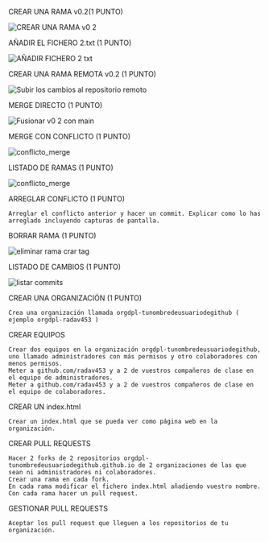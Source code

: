 CREAR UNA RAMA  v0.2(1 PUNTO)

   ![CREAR UNA RAMA  v0 2](https://github.com/user-attachments/assets/1c9e6501-8afb-465f-ae7b-c106c2ecc587)
 
AÑADIR  EL FICHERO 2.txt  (1 PUNTO)

  ![AÑADIR FICHERO 2 txt](https://github.com/user-attachments/assets/62d44ea8-ffa5-4611-a529-99231c08061a)
    

CREAR UNA RAMA REMOTA v0.2 (1 PUNTO)

 ![Subir los cambios al repositorio remoto](https://github.com/user-attachments/assets/c0281239-5211-4f05-8535-6241790c5dac)

MERGE DIRECTO (1 PUNTO)

![Fusionar v0 2 con main](https://github.com/user-attachments/assets/39b91e26-d7ea-4ee4-b758-5971a46e1b77)


MERGE CON CONFLICTO (1 PUNTO)

![conflicto_merge](https://github.com/user-attachments/assets/5209eff3-d9c8-4856-8923-0770b5ba5fdc)


LISTADO DE RAMAS (1 PUNTO)

![conflicto_merge](https://github.com/user-attachments/assets/6ee88e45-6e26-4684-9725-bbbff288c6e1)

ARREGLAR  CONFLICTO (1 PUNTO)

    Arreglar el conflicto anterior y hacer un commit. Explicar como lo has arreglado incluyendo capturas de pantalla.


BORRAR RAMA (1 PUNTO)

![eliminar rama crar tag](https://github.com/user-attachments/assets/6047c76f-7f25-4d05-a0b3-8719edd85929)

LISTADO DE CAMBIOS (1 PUNTO)

![listar commits](https://github.com/user-attachments/assets/5208b925-9f3f-41b6-8760-433932f1e0cb)


CREAR UNA ORGANIZACIÓN (1 PUNTO)

    Crea una organización llamada orgdpl-tunombredeusuariodegithub ( ejemplo orgdpl-radav453 )

CREAR EQUIPOS 

    Crear dos equipos en la organización orgdpl-tunombredeusuariodegithub, uno llamado administradores con más permisos y otro colaboradores con menos permisos.
    Meter a github.com/radav453 y a 2 de vuestros compañeros de clase en el equipo de administradores.
    Meter a github.com/radav453 y a 2 de vuestros compañeros de clase en el equipo de colaboradores.

CREAR UN index.html

    Crear un index.html que se pueda ver como página web en la organización.

CREAR PULL REQUESTS

    Hacer 2 forks de 2 repositorios orgdpl-tunombredeusuariodegithub.github.io de 2 organizaciones de las que sean ni administradores ni colaboradores.
    Crear una rama en cada fork.
    En cada rama modificar el fichero index.html añadiendo vuestro nombre.
    Con cada rama hacer un pull request.

GESTIONAR PULL REQUESTS

    Aceptar los pull request que lleguen a los repositorios de tu organización.
